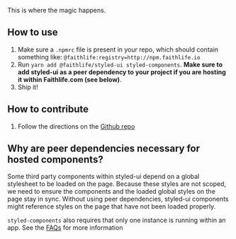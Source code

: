 This is where the magic happens.

## How to use

1. Make sure a `.npmrc` file is present in your repo, which should contain something like: `@faithlife:registry=http://npm.faithlife.io`
1. Run `yarn add @faithlife/styled-ui styled-components`.  **Make sure to add styled-ui as a peer dependency to your project if you are hosting it within Faithlife.com (see below)**.
1. Ship it!

## How to contribute

1. Follow the directions on the [Github repo](https://github.com/faithlife/styled-ui)

## Why are peer dependencies necessary for hosted components?

Some third party components within styled-ui depend on a global stylesheet to be loaded on the page. Because these styles are not scoped, we need to ensure the components and the loaded global styles on the page stay in sync. Without using peer dependencies, styled-ui components might reference styles on the page that have not been loaded properly.

`styled-components` also requires that only one instance is running within an app. See the [FAQs](https://www.styled-components.com/docs/faqs) for more information
